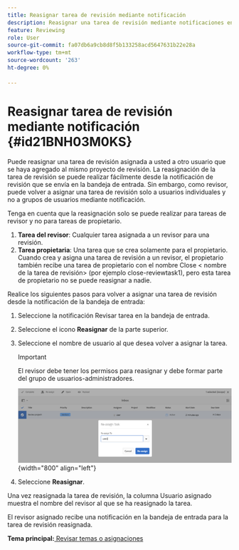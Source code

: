 ```yaml
---
title: Reasignar tarea de revisión mediante notificación
description: Reasignar una tarea de revisión mediante notificaciones en AEM Guides. Saber cómo reasignar una tarea de revisor desde la notificación de la bandeja de entrada.
feature: Reviewing
role: User
source-git-commit: fa07db6a9cb8d8f5b133258acd5647631b22e28a
workflow-type: tm+mt
source-wordcount: '263'
ht-degree: 0%

---
```


# Reasignar tarea de revisión mediante notificación {#id21BNH03M0KS}

Puede reasignar una tarea de revisión asignada a usted a otro usuario que se haya agregado al mismo proyecto de revisión. La reasignación de la tarea de revisión se puede realizar fácilmente desde la notificación de revisión que se envía en la bandeja de entrada. Sin embargo, como revisor, puede volver a asignar una tarea de revisión solo a usuarios individuales y no a grupos de usuarios mediante notificación.

Tenga en cuenta que la reasignación solo se puede realizar para tareas de revisor y no para tareas de propietario.

1. **Tarea del revisor**: Cualquier tarea asignada a un revisor para una revisión.
1. **Tarea propietaria**: Una tarea que se crea solamente para el propietario. Cuando crea y asigna una tarea de revisión a un revisor, el propietario también recibe una tarea de propietario con el nombre Close &lt; nombre de la tarea de revisión\> \(por ejemplo close-reviewtask1\), pero esta tarea de propietario no se puede reasignar a nadie.

Realice los siguientes pasos para volver a asignar una tarea de revisión desde la notificación de la bandeja de entrada:

1. Seleccione la notificación Revisar tarea en la bandeja de entrada.
1. Seleccione el icono **Reasignar** de la parte superior.
1. Seleccione el nombre de usuario al que desea volver a asignar la tarea.

   >[!IMPORTANT]
   >
   > El revisor debe tener los permisos para reasignar y debe formar parte del grupo de usuarios-administradores.

   ![](images/reassign-user-inbox.png){width="800" align="left"}

1. Seleccione **Reasignar**.

Una vez reasignada la tarea de revisión, la columna Usuario asignado muestra el nombre del revisor al que se ha reasignado la tarea.

El revisor asignado recibe una notificación en la bandeja de entrada para la tarea de revisión reasignada.

**Tema principal:**[ Revisar temas o asignaciones](review.md)
